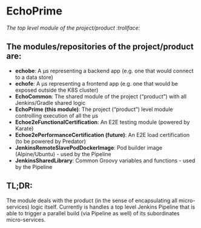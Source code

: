 # EchoPrime
_The top level module of the project/product :trollface:_

## The modules/repositories of the project/product are:
- **echobe**: A µs representing a backend app (e.g. one that would connect to a data store)
- **echofe**: A µs representing a frontend app (e.g. one that would be exposed outside the K8S cluster)
- **EchoCommon**: The shared module of the project (“product”) with all Jenkins/Gradle shared logic
- **EchoPrime (this module)**: The project (“product”) level module controlling execution of all the µs
- **Echoe2eFunctionalCertification**: An E2E testing module (powered by Karate)
- **Echoe2ePerformanceCertification (future)**: An E2E load certification (to be powered by Predator)
- **JenkinsRemoteSlavePodDockerImage**: Pod builder image (Alpine/Ubuntu) - used by the Pipeline
- **JenkinsSharedLibrary**: Common Groovy variables and functions - used by the Pipeline

## TL;DR:
The module deals with the product (in the sense of encapsulating all micro-services) logic itself. Currently is handles a top level Jenkins Pipeline that is able to trigger a parallel build (via Pipeline as well) of its subordinates micro-services.

